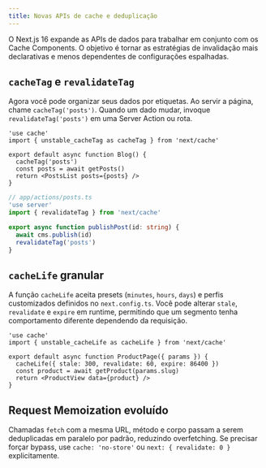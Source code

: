 ```yaml
---
title: Novas APIs de cache e deduplicação
---
```


O Next.js 16 expande as APIs de dados para trabalhar em conjunto com os Cache Components. O objetivo é tornar as estratégias de invalidação mais declarativas e menos dependentes de configurações espalhadas.

## `cacheTag` e `revalidateTag`

Agora você pode organizar seus dados por etiquetas. Ao servir a página, chame `cacheTag('posts')`. Quando um dado mudar, invoque `revalidateTag('posts')` em uma Server Action ou rota.

```tsx
'use cache'
import { unstable_cacheTag as cacheTag } from 'next/cache'

export default async function Blog() {
  cacheTag('posts')
  const posts = await getPosts()
  return <PostsList posts={posts} />
}
```

```ts
// app/actions/posts.ts
'use server'
import { revalidateTag } from 'next/cache'

export async function publishPost(id: string) {
  await cms.publish(id)
  revalidateTag('posts')
}
```

## `cacheLife` granular

A função `cacheLife` aceita presets (`minutes`, `hours`, `days`) e perfis customizados definidos no `next.config.ts`. Você pode alterar `stale`, `revalidate` e `expire` em runtime, permitindo que um segmento tenha comportamento diferente dependendo da requisição.

```tsx
'use cache'
import { unstable_cacheLife as cacheLife } from 'next/cache'

export default async function ProductPage({ params }) {
  cacheLife({ stale: 300, revalidate: 60, expire: 86400 })
  const product = await getProduct(params.slug)
  return <ProductView data={product} />
}
```

## Request Memoization evoluído

Chamadas `fetch` com a mesma URL, método e corpo passam a serem deduplicadas em paralelo por padrão, reduzindo overfetching. Se precisar forçar bypass, use `cache: 'no-store'` ou `next: { revalidate: 0 }` explicitamente.
